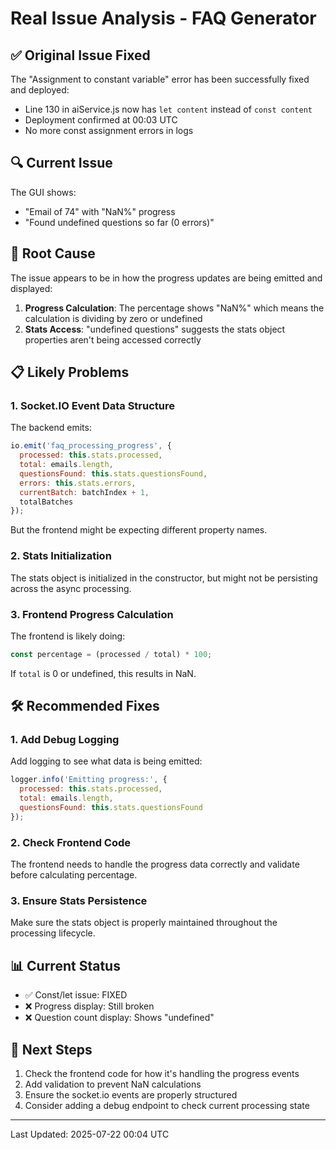 # Real Issue Analysis - FAQ Generator

## ✅ Original Issue Fixed
The "Assignment to constant variable" error has been successfully fixed and deployed:
- Line 130 in aiService.js now has `let content` instead of `const content`
- Deployment confirmed at 00:03 UTC
- No more const assignment errors in logs

## 🔍 Current Issue
The GUI shows:
- "Email of 74" with "NaN%" progress
- "Found undefined questions so far (0 errors)"

## 🎯 Root Cause
The issue appears to be in how the progress updates are being emitted and displayed:

1. **Progress Calculation**: The percentage shows "NaN%" which means the calculation is dividing by zero or undefined
2. **Stats Access**: "undefined questions" suggests the stats object properties aren't being accessed correctly

## 📋 Likely Problems

### 1. Socket.IO Event Data Structure
The backend emits:
```javascript
io.emit('faq_processing_progress', {
  processed: this.stats.processed,
  total: emails.length,
  questionsFound: this.stats.questionsFound,
  errors: this.stats.errors,
  currentBatch: batchIndex + 1,
  totalBatches
});
```

But the frontend might be expecting different property names.

### 2. Stats Initialization
The stats object is initialized in the constructor, but might not be persisting across the async processing.

### 3. Frontend Progress Calculation
The frontend is likely doing:
```javascript
const percentage = (processed / total) * 100;
```
If `total` is 0 or undefined, this results in NaN.

## 🛠️ Recommended Fixes

### 1. Add Debug Logging
Add logging to see what data is being emitted:
```javascript
logger.info('Emitting progress:', {
  processed: this.stats.processed,
  total: emails.length,
  questionsFound: this.stats.questionsFound
});
```

### 2. Check Frontend Code
The frontend needs to handle the progress data correctly and validate before calculating percentage.

### 3. Ensure Stats Persistence
Make sure the stats object is properly maintained throughout the processing lifecycle.

## 📊 Current Status
- ✅ Const/let issue: FIXED
- ❌ Progress display: Still broken
- ❌ Question count display: Shows "undefined"

## 🚀 Next Steps
1. Check the frontend code for how it's handling the progress events
2. Add validation to prevent NaN calculations
3. Ensure the socket.io events are properly structured
4. Consider adding a debug endpoint to check current processing state

---
Last Updated: 2025-07-22 00:04 UTC